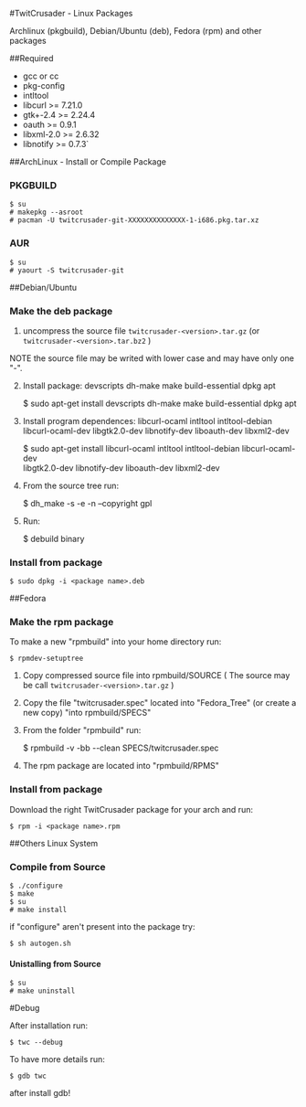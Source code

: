 #TwitCrusader - Linux Packages

Archlinux (pkgbuild), Debian/Ubuntu (deb), Fedora (rpm) and other packages

##Required

* gcc or cc
* pkg-config
* intltool
* libcurl >= 7.21.0
* gtk+-2.4 >= 2.24.4
* oauth >= 0.9.1
* libxml-2.0 >= 2.6.32
* libnotify >= 0.7.3`


##ArchLinux - Install or Compile Package

### PKGBUILD
    $ su
    # makepkg --asroot
    # pacman -U twitcrusader-git-XXXXXXXXXXXXXX-1-i686.pkg.tar.xz

### AUR
    $ su
    # yaourt -S twitcrusader-git


##Debian/Ubuntu

### Make the deb package

1) uncompress the source file `twitcrusader-<version>.tar.gz` (or `twitcrusader-<version>.tar.bz2` )

NOTE the source file may be writed with lower case and may have only one  "-". 

2) Install package:  devscripts dh-make make build-essential dpkg apt

    $ sudo apt-get install devscripts dh-make make build-essential dpkg apt

3) Install program dependences: libcurl-ocaml intltool intltool-debian libcurl-ocaml-dev 
   libgtk2.0-dev libnotify-dev liboauth-dev libxml2-dev

    $ sudo apt-get install libcurl-ocaml intltool intltool-debian libcurl-ocaml-dev \
    libgtk2.0-dev libnotify-dev liboauth-dev libxml2-dev

4) From the source tree run:

    $ dh_make -s -e <email address> -n –copyright gpl

5) Run:

    $ debuild binary 

### Install from package

    $ sudo dpkg -i <package name>.deb


##Fedora

### Make the rpm package

To make a new "rpmbuild" into your home directory run:

    $ rpmdev-setuptree

1) Copy compressed source file into rpmbuild/SOURCE
	( The source may be call `twitcrusader-<version>.tar.gz` )

2) Copy the file "twitcrusader.spec" located into "Fedora_Tree" (or create a new copy) "into rpmbuild/SPECS"

3) From the folder "rpmbuild" run:

    $ rpmbuild -v -bb --clean SPECS/twitcrusader.spec

4) The rpm package are located into "rpmbuild/RPMS"


### Install from package

Download the right TwitCrusader package for your arch and run:

    $ rpm -i <package name>.rpm

##Others Linux System

### Compile from Source
    $ ./configure
    $ make
    $ su
    # make install

if "configure" aren't present into the package try:

    $ sh autogen.sh

#### Unistalling from Source
    $ su
    # make uninstall
    


#Debug

After installation run:

    $ twc --debug

To have more details run:

    $ gdb twc

after install gdb!